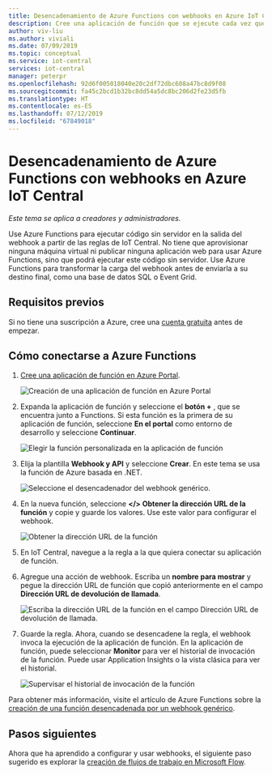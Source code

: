 ```yaml
---
title: Desencadenamiento de Azure Functions con webhooks en Azure IoT Central
description: Cree una aplicación de función que se ejecute cada vez que se desencadene una regla en Azure IoT Central.
author: viv-liu
ms.author: viviali
ms.date: 07/09/2019
ms.topic: conceptual
ms.service: iot-central
services: iot-central
manager: peterpr
ms.openlocfilehash: 92d6f005018040e20c2df72dbc608a47bc8d9f08
ms.sourcegitcommit: fa45c2bcd1b32bc8dd54a5dc8bc206d2fe23d5fb
ms.translationtype: HT
ms.contentlocale: es-ES
ms.lasthandoff: 07/12/2019
ms.locfileid: "67849018"
---
```

# <a name="trigger-azure-functions-using-webhooks-in-azure-iot-central"></a>Desencadenamiento de Azure Functions con webhooks en Azure IoT Central

*Este tema se aplica a creadores y administradores.*

Use Azure Functions para ejecutar código sin servidor en la salida del webhook a partir de las reglas de IoT Central. No tiene que aprovisionar ninguna máquina virtual ni publicar ninguna aplicación web para usar Azure Functions, sino que podrá ejecutar este código sin servidor. Use Azure Functions para transformar la carga del webhook antes de enviarla a su destino final, como una base de datos SQL o Event Grid.

## <a name="prerequisites"></a>Requisitos previos

Si no tiene una suscripción a Azure, cree una [cuenta gratuita](https://azure.microsoft.com/free/?WT.mc_id=A261C142F) antes de empezar.

## <a name="how-to-connect-azure-functions"></a>Cómo conectarse a Azure Functions

1. [Cree una aplicación de función en Azure Portal](https://ms.portal.azure.com/#create/Microsoft.FunctionApp).

    ![Creación de una aplicación de función en Azure Portal](media/howto-trigger-azure-functions/createfunction.png)

2. Expanda la aplicación de función y seleccione el **botón +** , que se encuentra junto a Functions. Si esta función es la primera de su aplicación de función, seleccione **En el portal** como entorno de desarrollo y seleccione **Continuar**.

    ![Elegir la función personalizada en la aplicación de función](media/howto-trigger-azure-functions/customfunction.png)

3. Elija la plantilla **Webhook y API** y seleccione **Crear**. En este tema se usa la función de Azure basada en .NET.

    ![Seleccione el desencadenador del webhook genérico.](media/howto-trigger-azure-functions/genericwebhooktrigger.png)

4. En la nueva función, seleccione **</> Obtener la dirección URL de la función** y copie y guarde los valores. Use este valor para configurar el webhook.

    ![Obtener la dirección URL de la función](media/howto-trigger-azure-functions/getfunctionurl.png)

4. En IoT Central, navegue a la regla a la que quiera conectar su aplicación de función.

5. Agregue una acción de webhook. Escriba un **nombre para mostrar** y pegue la dirección URL de función que copió anteriormente en el campo **Dirección URL de devolución de llamada**.

    ![Escriba la dirección URL de la función en el campo Dirección URL de devolución de llamada.](media/howto-trigger-azure-functions/configurewebhook.PNG)

6. Guarde la regla. Ahora, cuando se desencadene la regla, el webhook invoca la ejecución de la aplicación de función. En la aplicación de función, puede seleccionar **Monitor** para ver el historial de invocación de la función. Puede usar Application Insights o la vista clásica para ver el historial.

    ![Supervisar el historial de invocación de la función](media/howto-trigger-azure-functions/monitorfunction.PNG)

Para obtener más información, visite el artículo de Azure Functions sobre la [creación de una función desencadenada por un webhook genérico](https://docs.microsoft.com/azure/azure-functions/functions-create-generic-webhook-triggered-function).

## <a name="next-steps"></a>Pasos siguientes
Ahora que ha aprendido a configurar y usar webhooks, el siguiente paso sugerido es explorar la [creación de flujos de trabajo en Microsoft Flow](howto-add-microsoft-flow.md).
